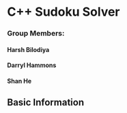 # C++ Sudoku Solver

### Group Members:

#### Harsh Bilodiya
#### Darryl Hammons
#### Shan He

## Basic Information
